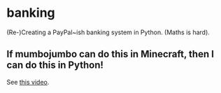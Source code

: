 # banking
(Re-)Creating a PayPal~ish banking system in Python. (Maths is hard).


## If mumbojumbo can do this in Minecraft, then I can do this in Python!
See [this video](https://www.youtube.com/watch?v=GShvxIyTzqM).

